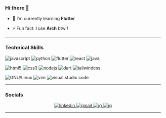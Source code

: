 ### Hi there 👋

<!--
**xtremeandroid/xtremeandroid** is a ✨ _special_ ✨ repository because its `README.md` (this file) appears on your GitHub profile.

<!-- Cover -->


<!--- 🔭 I’m currently working on ... -->

<!-- - 👯 I’m looking to collaborate on ... -->

- 📖 I’m currently learning **Flutter**


<!-- - <span style="display: flex; align-items:center; gap: 6px" >📫 How to reach me :
  <a style="display: flex; align-items:center; gap: 6px" href="mailto:deongracias1@gmail.com" target="_blank"><img style="height: 22px" src="https://img.shields.io/badge/Gmail-D14836?style=for-the-badge&logo=gmail&logoColor=white" alt="gmail" /></a></span> -->

- ⚡ Fun fact: I use **Arch** btw !</span>

---

### Technical Skills

<p>
   <img style="" src="https://img.shields.io/badge/JavaScript-F7DF1E?style=for-the-badge&logo=javascript&logoColor=black" alt="javascript">
  <img style="" src="https://img.shields.io/badge/Python-14354C?style=for-the-badge&logo=python&logoColor=white" alt="python">
  <img style="" src="https://img.shields.io/badge/Flutter-02569B?style=for-the-badge&logo=flutter&logoColor=white" alt="flutter">
  <img style="" src="https://img.shields.io/badge/react-%2320232a.svg?style=for-the-badge&logo=react&logoColor=%2361DAFB" alt="react">
  <img style="" src="https://img.shields.io/badge/java-%23ED8B00.svg?style=for-the-badge&logo=java&logoColor=white" alt="java">
  
 
</p>

<p>
   <img style="" src="https://img.shields.io/badge/html5-%23E34F26.svg?style=for-the-badge&logo=html5&logoColor=white" alt="html5">
  <img style="" src="https://img.shields.io/badge/css3-%231572B6.svg?style=for-the-badge&logo=css3&logoColor=white" alt="css3"> 
  <img style="" src="https://img.shields.io/badge/Node.js-43853D?style=for-the-badge&logo=node.js&logoColor=white" alt="nodejs">
  <img style="" src="https://img.shields.io/badge/Dart-0175C2?style=for-the-badge&logo=dart&logoColor=white" alt="dart">
  <img style="" src="https://img.shields.io/badge/Tailwind_CSS-38B2AC?style=for-the-badge&logo=tailwind-css&logoColor=white" alt="tailwindcss">
  
</p>


<p>
  <img style="" src="https://img.shields.io/badge/GNU%2FLinux-FCC624?style=for-the-badge&logo=linux&logoColor=black" alt="GNU/Linux">
<!--   <img style="" src="https://img.shields.io/badge/Arch_Linux-1793D1?style=for-the-badge&logo=arch-linux&logoColor=white" alt="archlinux"> -->
  <img style="" src="https://img.shields.io/badge/VIM-%2311AB00.svg?style=for-the-badge&logo=vim&logoColor=white" alt="vim">
  <img style="" src="https://img.shields.io/badge/Visual%20Studio%20Code-0078d7.svg?style=for-the-badge&logo=visual-studio-code&logoColor=white" alt="visual studio code">
  <!-- <img style="" src="https://img.shields.io/badge/Android%20Studio-3DDC84.svg?style=for-the-badge&logo=android-studio&logoColor=white" alt="android studio">
  <img style="" src="https://img.shields.io/badge/figma-%23F24E1E.svg?style=for-the-badge&logo=figma&logoColor=white" alt="figma"> -->
</p>
  
---

### Socials

<center>
  <a href="https://in.linkedin.com/in/ayushharendrasingh" target="_blank">
    <img style="" src="https://img.shields.io/badge/linkedin-%230077B5.svg?style=for-the-badge&logo=linkedin&logoColor=white" alt="linkedin" />
  </a>
  <a href="mailto:xtremeandpvt@gmail.com" target="_blank">
    <img style="" src="https://img.shields.io/badge/Gmail-D14836?style=for-the-badge&logo=gmail&logoColor=white" alt="gmail" />
  </a>
  <a href="https://instagram.com/heyy_ayush" target="_blank">
    <img style="" src="https://img.shields.io/badge/Instagram-E4405F?style=for-the-badge&logo=instagram&logoColor=white" alt="ig" />
  </a>
  <a href="https://twitter.com/heyy_ayush" target="_blank">
    <img style="" src="https://img.shields.io/badge/Twitter-1DA1F2?style=for-the-badge&logo=twitter&logoColor=white" alt="ig" />
  </a>

---
  	

